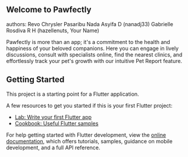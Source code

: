 ## Welcome to Pawfectly

authors:
    Revo Chrysler Pasaribu
    Nada Asyifa D (nanadj33)
    Gabrielle Rosdiva R H (hazellenuts, Your Name)

Pawfectly is more than an app; it's a commitment to the health and happiness of your beloved companions. Here you can engage in lively discussions, consult with specialists online, find the nearest clinics, and effortlessly track your pet's growth with our intuitive Pet Report feature.

## Getting Started

This project is a starting point for a Flutter application.

A few resources to get you started if this is your first Flutter project:

- [Lab: Write your first Flutter app](https://docs.flutter.dev/get-started/codelab)
- [Cookbook: Useful Flutter samples](https://docs.flutter.dev/cookbook)

For help getting started with Flutter development, view the
[online documentation](https://docs.flutter.dev/), which offers tutorials,
samples, guidance on mobile development, and a full API reference.
